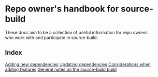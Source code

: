 # Repo owner's handbook for source-build

These docs aim to be a collection of useful information for repo owners who work with and participate in source-build.

## Index

[Adding new dependencies](new-dependencies.md)
[Updating dependencies](update-dependencies.md)
[Considerations when adding features](adding-features.md)
[General notes on the source-build build](build-info.md)